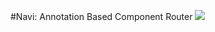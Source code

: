 #Navi: Annotation Based Component Router
![](https://travis-ci.com/yanglifan/navi.svg?branch=master)